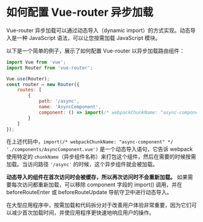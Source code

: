 # 如何配置 Vue-router 异步加载

Vue-router 异步加载可以通过动态导入（dynamic import）的方式实现。动态导入是一种 JavaScript 语法，可以让您按需加载 JavaScript 模块。

以下是一个简单的例子，展示了如何配置 Vue-router 以异步加载路由组件：

```javascript
import Vue from 'vue';
import Router from 'vue-router';

Vue.use(Router);
const router = new Router({
    routes: [
        {
            path: '/async',
            name: 'AsyncComponent',
            component: () => import(/* webpackChunkName: "async-component" */ './components/AsyncComponent.vue')
        }
    ]
});
```

在上述代码中，`import(/* webpackChunkName: "async-component" */ './components/AsyncComponent.vue')` 是一个动态导入语句，它告诉 webpack 使用特定的 `chunkName`（异步组件名称）来打包这个组件，然后在需要的时候按需加载。当访问路径 `'/async'` 的时候，这个异步组件就会被加载。

**动态导入的组件在首次访问时会被缓存，所以再次访问时不会重新加载。** 如果需要每次访问都重新加载，可以移除 component 字段的 import() 调用，并在 beforeRouteEnter 或 beforeRouteUpdate 导航守卫中进行动态导入。

在大型应用程序中，按需加载和代码拆分对于改善用户体验非常重要，因为它们可以减少首次加载时间，并使应用程序更快速地响应用户的操作。
